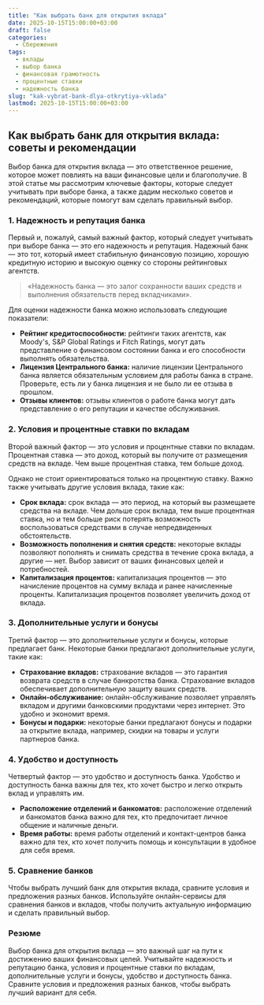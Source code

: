 ```yaml
---
title: "Как выбрать банк для открытия вклада"
date: 2025-10-15T15:00:00+03:00
draft: false
categories:
  - Сбережения
tags:
  - вклады
  - выбор банка
  - финансовая грамотность
  - процентные ставки
  - надежность банка
slug: "kak-vybrat-bank-dlya-otkrytiya-vklada"
lastmod: 2025-10-15T15:00:00+03:00
---
```


## Как выбрать банк для открытия вклада: советы и рекомендации

Выбор банка для открытия вклада — это ответственное решение, которое может повлиять на ваши финансовые цели и благополучие. В этой статье мы рассмотрим ключевые факторы, которые следует учитывать при выборе банка, а также дадим несколько советов и рекомендаций, которые помогут вам сделать правильный выбор.

### 1. Надежность и репутация банка

Первый и, пожалуй, самый важный фактор, который следует учитывать при выборе банка — это его надежность и репутация. Надежный банк — это тот, который имеет стабильную финансовую позицию, хорошую кредитную историю и высокую оценку со стороны рейтинговых агентств.

> «Надежность банка — это залог сохранности ваших средств и выполнения обязательств перед вкладчиками».

Для оценки надежности банка можно использовать следующие показатели:

- **Рейтинг кредитоспособности:** рейтинги таких агентств, как Moody's, S&P Global Ratings и Fitch Ratings, могут дать представление о финансовом состоянии банка и его способности выполнять обязательства.
- **Лицензия Центрального банка:** наличие лицензии Центрального банка является обязательным условием для работы банка в стране. Проверьте, есть ли у банка лицензия и не было ли ее отзыва в прошлом.
- **Отзывы клиентов:** отзывы клиентов о работе банка могут дать представление о его репутации и качестве обслуживания.

### 2. Условия и процентные ставки по вкладам

Второй важный фактор — это условия и процентные ставки по вкладам. Процентная ставка — это доход, который вы получите от размещения средств на вкладе. Чем выше процентная ставка, тем больше доход.

Однако не стоит ориентироваться только на процентную ставку. Важно также учитывать другие условия вклада, такие как:

- **Срок вклада:** срок вклада — это период, на который вы размещаете средства на вкладе. Чем дольше срок вклада, тем выше процентная ставка, но и тем больше риск потерять возможность воспользоваться средствами в случае непредвиденных обстоятельств.
- **Возможность пополнения и снятия средств:** некоторые вклады позволяют пополнять и снимать средства в течение срока вклада, а другие — нет. Выбор зависит от ваших финансовых целей и потребностей.
- **Капитализация процентов:** капитализация процентов — это начисление процентов на сумму вклада и ранее начисленные проценты. Капитализация процентов позволяет увеличить доход от вклада.

### 3. Дополнительные услуги и бонусы

Третий фактор — это дополнительные услуги и бонусы, которые предлагает банк. Некоторые банки предлагают дополнительные услуги, такие как:

- **Страхование вкладов:** страхование вкладов — это гарантия возврата средств в случае банкротства банка. Страхование вкладов обеспечивает дополнительную защиту ваших средств.
- **Онлайн-обслуживание:** онлайн-обслуживание позволяет управлять вкладом и другими банковскими продуктами через интернет. Это удобно и экономит время.
- **Бонусы и подарки:** некоторые банки предлагают бонусы и подарки за открытие вклада, например, скидки на товары и услуги партнеров банка.

### 4. Удобство и доступность

Четвертый фактор — это удобство и доступность банка. Удобство и доступность банка важны для тех, кто хочет быстро и легко открыть вклад и управлять им.

- **Расположение отделений и банкоматов:** расположение отделений и банкоматов банка важно для тех, кто предпочитает личное общение и наличные деньги.
- **Время работы:** время работы отделений и контакт-центров банка важно для тех, кто хочет получить помощь и консультации в удобное для себя время.

### 5. Сравнение банков

Чтобы выбрать лучший банк для открытия вклада, сравните условия и предложения разных банков. Используйте онлайн-сервисы для сравнения банков и вкладов, чтобы получить актуальную информацию и сделать правильный выбор.

### Резюме

Выбор банка для открытия вклада — это важный шаг на пути к достижению ваших финансовых целей. Учитывайте надежность и репутацию банка, условия и процентные ставки по вкладам, дополнительные услуги и бонусы, удобство и доступность банка. Сравните условия и предложения разных банков, чтобы выбрать лучший вариант для себя.
